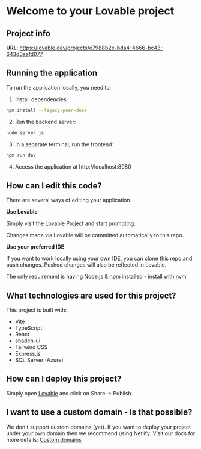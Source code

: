 
# Welcome to your Lovable project

## Project info

**URL**: https://lovable.dev/projects/e7988b2e-bda4-4666-bc43-643d0aafd077

## Running the application

To run the application locally, you need to:

1. Install dependencies:
```sh
npm install --legacy-peer-deps
```

2. Run the backend server:
```sh
node server.js
```

3. In a separate terminal, run the frontend:
```sh
npm run dev
```

4. Access the application at http://localhost:8080

## How can I edit this code?

There are several ways of editing your application.

**Use Lovable**

Simply visit the [Lovable Project](https://lovable.dev/projects/e7988b2e-bda4-4666-bc43-643d0aafd077) and start prompting.

Changes made via Lovable will be committed automatically to this repo.

**Use your preferred IDE**

If you want to work locally using your own IDE, you can clone this repo and push changes. Pushed changes will also be reflected in Lovable.

The only requirement is having Node.js & npm installed - [install with nvm](https://github.com/nvm-sh/nvm#installing-and-updating)

## What technologies are used for this project?

This project is built with:

- Vite
- TypeScript
- React
- shadcn-ui
- Tailwind CSS
- Express.js
- SQL Server (Azure)

## How can I deploy this project?

Simply open [Lovable](https://lovable.dev/projects/e7988b2e-bda4-4666-bc43-643d0aafd077) and click on Share -> Publish.

## I want to use a custom domain - is that possible?

We don't support custom domains (yet). If you want to deploy your project under your own domain then we recommend using Netlify. Visit our docs for more details: [Custom domains](https://docs.lovable.dev/tips-tricks/custom-domain/)
